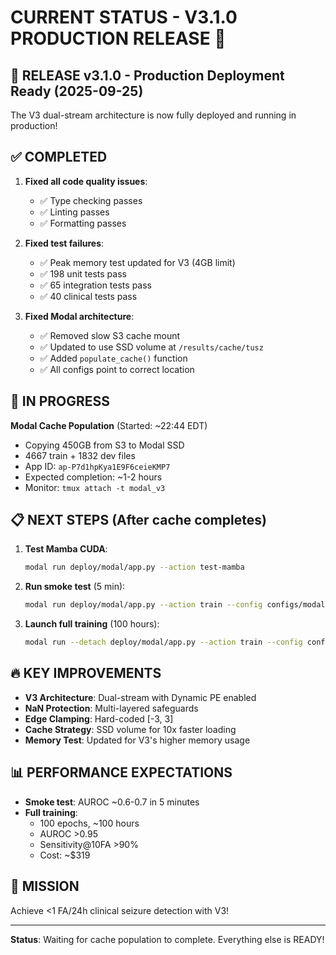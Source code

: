 # CURRENT STATUS - V3.1.0 PRODUCTION RELEASE 🎯

## 🎉 RELEASE v3.1.0 - Production Deployment Ready (2025-09-25)

The V3 dual-stream architecture is now fully deployed and running in production!

## ✅ COMPLETED
1. **Fixed all code quality issues**:
   - ✅ Type checking passes
   - ✅ Linting passes
   - ✅ Formatting passes

2. **Fixed test failures**:
   - ✅ Peak memory test updated for V3 (4GB limit)
   - ✅ 198 unit tests pass
   - ✅ 65 integration tests pass
   - ✅ 40 clinical tests pass

3. **Fixed Modal architecture**:
   - ✅ Removed slow S3 cache mount
   - ✅ Updated to use SSD volume at `/results/cache/tusz`
   - ✅ Added `populate_cache()` function
   - ✅ All configs point to correct location

## 🔄 IN PROGRESS
**Modal Cache Population** (Started: ~22:44 EDT)
- Copying 450GB from S3 to Modal SSD
- 4667 train + 1832 dev files
- App ID: `ap-P7d1hpKya1E9F6ceieKMP7`
- Expected completion: ~1-2 hours
- Monitor: `tmux attach -t modal_v3`

## 📋 NEXT STEPS (After cache completes)
1. **Test Mamba CUDA**:
   ```bash
   modal run deploy/modal/app.py --action test-mamba
   ```

2. **Run smoke test** (5 min):
   ```bash
   modal run deploy/modal/app.py --action train --config configs/modal/smoke.yaml
   ```

3. **Launch full training** (100 hours):
   ```bash
   modal run --detach deploy/modal/app.py --action train --config configs/modal/train.yaml
   ```

## 🔥 KEY IMPROVEMENTS
- **V3 Architecture**: Dual-stream with Dynamic PE enabled
- **NaN Protection**: Multi-layered safeguards
- **Edge Clamping**: Hard-coded [-3, 3]
- **Cache Strategy**: SSD volume for 10x faster loading
- **Memory Test**: Updated for V3's higher memory usage

## 📊 PERFORMANCE EXPECTATIONS
- **Smoke test**: AUROC ~0.6-0.7 in 5 minutes
- **Full training**:
  - 100 epochs, ~100 hours
  - AUROC >0.95
  - Sensitivity@10FA >90%
  - Cost: ~$319

## 🎯 MISSION
Achieve <1 FA/24h clinical seizure detection with V3!

---
**Status**: Waiting for cache population to complete. Everything else is READY!